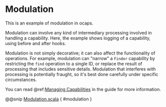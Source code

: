 # Modulation

This is an example of modulation in ocaps.  

Modulation can involve any kind of intermediary processing involved in handling a capability.  Here, the example shows logging of a capability, using before and after hooks.

Modulation is not simply decorative; it can also affect the functionality of operations.  For example, modulation can "narrow" a `Finder` capability by restricting the `find` operation to a single ID, or replace the result of processing that includes sensitive details.  Modulation that interferes with processing is potentially fraught, so it's best done carefully under specific circumstances.

You can read @ref:[Managing Capabilities](../guide/management.md) in the guide for more information.

@@snip [Modulation.scala]($examples$/Modulation.scala) { #modulation }
